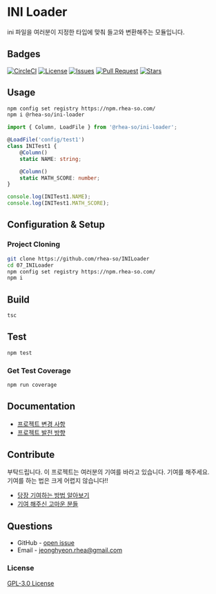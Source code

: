 # INI Loader

ini 파일을 여러분이 지정한 타입에 맞춰 들고와 변환해주는 모듈입니다.  

## Badges

<!-- Badges -->
[![CircleCI](https://circleci.com/gh/rhea-so/INILoader/tree/main.svg?style=svg)](https://circleci.com/gh/rhea-so/INILoader/tree/main)
[![License](https://img.shields.io/github/license/rhea-so/INILoader)](https://raw.githubusercontent.com//rhea-so/INILoader/main/LICENSE)
[![Issues](https://img.shields.io/github/issues/rhea-so/INILoader)](https://github.com/rhea-so/INILoader/issues)
[![Pull Request](https://img.shields.io/github/issues-pr/rhea-so/INILoader)](https://github.com/rhea-so/INILoader/pulls)
[![Stars](https://img.shields.io/github/stars/rhea-so/INILoader)](https://github.com/rhea-so/INILoader)

## Usage

```sh
npm config set registry https://npm.rhea-so.com/
npm i @rhea-so/ini-loader
```

```typescript
import { Column, LoadFile } from '@rhea-so/ini-loader';

@LoadFile('config/test1')
class INITest1 {
	@Column()
	static NAME: string;

	@Column()
	static MATH_SCORE: number;
}

console.log(INITest1.NAME);
console.log(INITest1.MATH_SCORE);
```

## Configuration & Setup

### Project Cloning

```sh
git clone https://github.com/rhea-so/INILoader
cd 07_INILoader
npm config set registry https://npm.rhea-so.com/
npm i
```

## Build 

```sh
tsc
```

## Test

```sh
npm test
```

### Get Test Coverage

```sh
npm run coverage
```

## Documentation

* [프로젝트 변경 사항](https://github.com/rhea-so/INILoader/blob/main/CHANGELOG.md)
* [프로젝트 발전 방향](https://github.com/rhea-so/INILoader/blob/main/ROADMAP.md)

## Contribute

부탁드립니다. 이 프로젝트는 여러분의 기여를 바라고 있습니다. 기여를 해주세요.  
기여를 하는 법은 크게 어렵지 않습니다!!

* [당장 기여하는 방법 알아보기](https://github.com/rhea-so/INILoader/blob/main/CONTRIBUTING.md)
* [기여 해주신 고마운 분들](https://github.com/rhea-so/INILoader/blob/main/CONTRIBUTORS.md)

## Questions

* GitHub - [open issue](https://github.com/rhea-so/INILoader/issues)
* Email - [jeonghyeon.rhea@gmail.com](mailto:jeonghyeon.rhea@gmail.com?subject=[GitHub]%20Project%20Moon%20Community-Question)

### License

[GPL-3.0 License](https://github.com/rhea-so/INILoader/blob/main/LICENSE)
